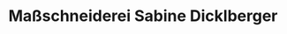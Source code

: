 ---
title: "Maßschneiderei Sabine Dicklberger"
url: /muenchen/massschneiderei-sabine-dicklberger/
shop: Schneiderei
---